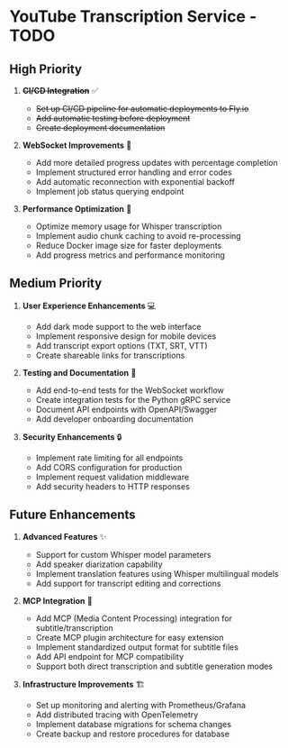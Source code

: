 # YouTube Transcription Service - TODO

## High Priority

1. ~~**CI/CD Integration**~~ ✅
   - ~~Set up CI/CD pipeline for automatic deployments to Fly.io~~
   - ~~Add automatic testing before deployment~~
   - ~~Create deployment documentation~~

2. **WebSocket Improvements** 🔄
   - Add more detailed progress updates with percentage completion
   - Implement structured error handling and error codes
   - Add automatic reconnection with exponential backoff
   - Implement job status querying endpoint

3. **Performance Optimization** 🚀
   - Optimize memory usage for Whisper transcription
   - Implement audio chunk caching to avoid re-processing
   - Reduce Docker image size for faster deployments
   - Add progress metrics and performance monitoring

## Medium Priority

1. **User Experience Enhancements** 💻
   - Add dark mode support to the web interface
   - Implement responsive design for mobile devices
   - Add transcript export options (TXT, SRT, VTT)
   - Create shareable links for transcriptions

2. **Testing and Documentation** 📝
   - Add end-to-end tests for the WebSocket workflow
   - Create integration tests for the Python gRPC service
   - Document API endpoints with OpenAPI/Swagger
   - Add developer onboarding documentation

3. **Security Enhancements** 🔒
   - Implement rate limiting for all endpoints
   - Add CORS configuration for production
   - Implement request validation middleware
   - Add security headers to HTTP responses

## Future Enhancements

1. **Advanced Features** ✨
   - Support for custom Whisper model parameters
   - Add speaker diarization capability
   - Implement translation features using Whisper multilingual models
   - Add support for transcript editing and corrections

2. **MCP Integration** 🔌
   - Add MCP (Media Content Processing) integration for subtitle/transcription
   - Create MCP plugin architecture for easy extension
   - Implement standardized output format for subtitle files
   - Add API endpoint for MCP compatibility
   - Support both direct transcription and subtitle generation modes

3. **Infrastructure Improvements** 🏗️
   - Set up monitoring and alerting with Prometheus/Grafana
   - Add distributed tracing with OpenTelemetry
   - Implement database migrations for schema changes
   - Create backup and restore procedures for database